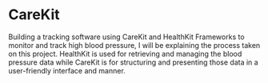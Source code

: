 # CareKit
Building a tracking software using CareKit and HealthKit Frameworks to monitor and track high blood pressure, I will be explaining the process taken on this project. HealthKit is used for retrieving and managing the blood pressure data while CareKit is for structuring and presenting those data in a user-friendly interface and manner.
